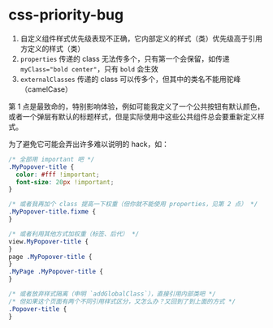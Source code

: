 # css-priority-bug

1. 自定义组件样式优先级表现不正确，它内部定义的样式（类）优先级高于引用方定义的样式（类）
1. `properties` 传递的 class 无法传多个，只有第一个会保留，如传递 `myClass="bold center"`，只有 `bold` 会生效
1. `externalClasses` 传递的 class 可以传多个，但其中的类名不能用驼峰（camelCase）

第 1 点是最致命的，特别影响体验，例如可能我定义了一个公共按钮有默认颜色，或者一个弹层有默认的标题样式，但是实际使用中这些公共组件总会要重新定义样式。

为了避免它可能会弄出许多难以说明的 hack，如：

```css
/* 全部用 important 吧 */
.MyPopover-title {
  color: #fff !important;
  font-size: 20px !important;
}

/* 或者我再加个 class 提高一下权重（但你就不能使用 properties，见第 2 点） */
.MyPopover-title.fixme {
}

/* 或者利用其他方式加权重（标签、后代） */
view.MyPopover-title {
}
page .MyPopover-title {
}
.MyPage .MyPopover-title {
}

/* 或者放弃样式隔离（申明 `addGlobalClass`），直接引用内部类吧 */
/* 但如果这个页面有两个不同引用样式区分，又怎么办？又回到了到上面的方式 */
.Popover-title {
}
```
